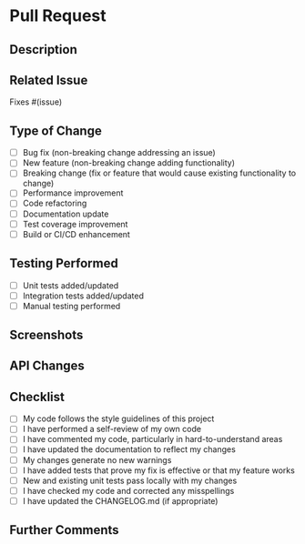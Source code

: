 # Pull Request

## Description
<!-- Provide a concise description of the changes introduced by this PR -->

## Related Issue
<!-- Link to the issue that this PR addresses -->
<!-- Use keywords like "Fixes #123" or "Resolves #123" to automatically close the issue when the PR is merged -->
<!-- If there's no related issue, please consider creating one first -->

Fixes #(issue)

## Type of Change
<!-- Check the type(s) of change introduced in this PR -->
<!-- For multiple applicable types, check all that apply -->

- [ ] Bug fix (non-breaking change addressing an issue)
- [ ] New feature (non-breaking change adding functionality)
- [ ] Breaking change (fix or feature that would cause existing functionality to change)
- [ ] Performance improvement
- [ ] Code refactoring
- [ ] Documentation update
- [ ] Test coverage improvement
- [ ] Build or CI/CD enhancement

## Testing Performed
<!-- Describe the testing you have performed to verify your changes -->
<!-- Include details of your testing environment, tests ran, and testing methodology -->

- [ ] Unit tests added/updated
- [ ] Integration tests added/updated
- [ ] Manual testing performed

## Screenshots
<!-- If applicable, add screenshots to help explain your changes -->

## API Changes
<!-- If this PR introduces API changes, please describe them and note if they are backward compatible -->

## Checklist
<!-- Go through this checklist before requesting review -->

- [ ] My code follows the style guidelines of this project
- [ ] I have performed a self-review of my own code
- [ ] I have commented my code, particularly in hard-to-understand areas
- [ ] I have updated the documentation to reflect my changes
- [ ] My changes generate no new warnings
- [ ] I have added tests that prove my fix is effective or that my feature works
- [ ] New and existing unit tests pass locally with my changes
- [ ] I have checked my code and corrected any misspellings
- [ ] I have updated the CHANGELOG.md (if appropriate)

## Further Comments
<!-- Add any additional information that would help reviewers understand your PR -->

